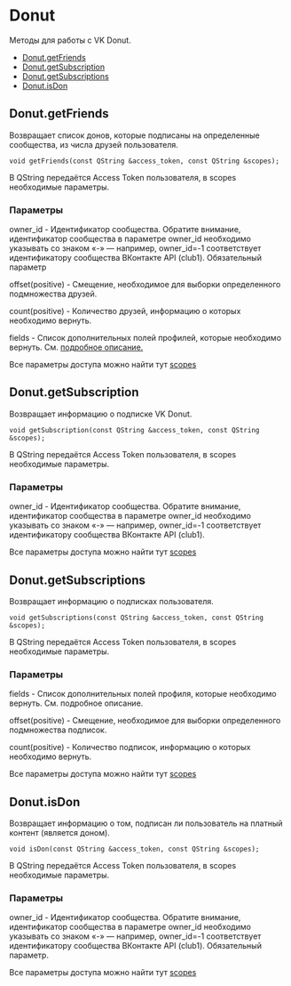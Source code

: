# Donut

Методы для работы с VK Donut.

- [Donut.getFriends](#Donut.getFriends)
- [Donut.getSubscription](#Donut.getSubscription)
- [Donut.getSubscriptions](#Donut.getSubscriptions)
- [Donut.isDon](#Donut.isDon)


## <a id="Donut.getFriends">Donut.getFriends</a>

Возвращает список донов, которые подписаны на определенные сообщества, из числа друзей пользователя.

`void getFriends(const QString &access_token, const QString &scopes);`

В QString передаётся Access Token пользователя, в scopes необходимые параметры.

### Параметры

owner_id - Идентификатор сообщества. Обратите внимание, идентификатор сообщества в параметре owner_id необходимо указывать со знаком «-» — например, owner_id=-1 соответствует идентификатору сообщества ВКонтакте API (club1). Обязательный параметр

offset(positive) - Смещение, необходимое для выборки определенного подмножества друзей.

count(positive) - Количество друзей, информацию о которых необходимо вернуть.

fields - Список дополнительных полей профилей, которые необходимо вернуть. См. [подробное описание.]( https://dev.vk.com/ru/reference/objects/user)

Все параметры доступа можно найти тут [scopes](https://dev.vk.com/ru/method/donut.getFriends)


## <a id="Donut.getSubscription">Donut.getSubscription</a>

Возвращает информацию о подписке VK Donut.

`void getSubscription(const QString &access_token, const QString &scopes);`

В QString передаётся Access Token пользователя, в scopes необходимые параметры.

### Параметры

owner_id - Идентификатор сообщества. Обратите внимание, идентификатор сообщества в параметре owner_id необходимо указывать со знаком «-» — например, owner_id=-1 соответствует идентификатору сообщества ВКонтакте API (club1).

Все параметры доступа можно найти тут [scopes](https://dev.vk.com/ru/method/donut.getSubscription)


## <a id="Donut.getSubscriptions">Donut.getSubscriptions</a>

Возвращает информацию о подписках пользователя.

`void getSubscriptions(const QString &access_token, const QString &scopes);`

В QString передаётся Access Token пользователя, в scopes необходимые параметры.

### Параметры

fields - Список дополнительных полей профиля, которые необходимо вернуть. См. подробное описание.

offset(positive) - Смещение, необходимое для выборки определенного подмножества подписок.

count(positive) - Количество подписок, информацию о которых необходимо вернуть.

Все параметры доступа можно найти тут [scopes](https://dev.vk.com/ru/method/donut.getSubscriptions)


## <a id="Donut.isDon">Donut.isDon</a>

Возвращает информацию о том, подписан ли пользователь на платный контент (является доном).

`void isDon(const QString &access_token, const QString &scopes);`

В QString передаётся Access Token пользователя, в scopes необходимые параметры.

### Параметры

owner_id - Идентификатор сообщества. Обратите внимание, идентификатор сообщества в параметре owner_id необходимо указывать со знаком «-» — например, owner_id=-1 соответствует идентификатору сообщества ВКонтакте API (club1). Обязательный параметр.

Все параметры доступа можно найти тут [scopes](https://dev.vk.com/ru/method/donut.isDon)